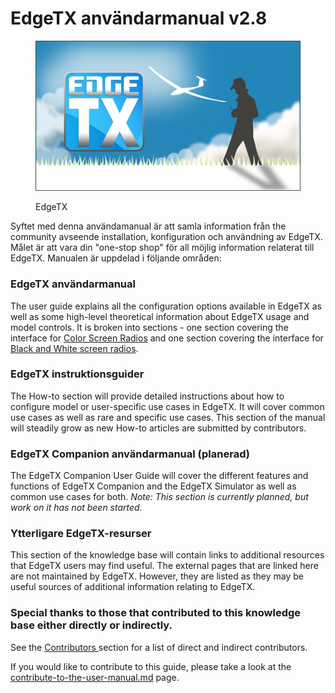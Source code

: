 # EdgeTX användarmanual v2.8

<figure><img src=".gitbook/assets/cover1.jpg" alt=""><figcaption><p>EdgeTX</p></figcaption></figure>

Syftet med denna användamanual är att samla information från the community avseende installation, konfiguration och användning av EdgeTX. Målet är att vara din "one-stop shop" för all möjlig information relaterat till EdgeTX. Manualen är uppdelad i följande områden:

### EdgeTX användarmanual

The user guide explains all the configuration options available in EdgeTX as well as some high-level theoretical information about EdgeTX usage and model controls. It is broken into sections - one section covering the interface for [Color Screen Radios](edgetx-user-manual/user-manual-for-color-screen-radios/) and one section covering the interface for [Black and White screen radios](b-and-w-radios/).

### EdgeTX instruktionsguider

The How-to section will provide detailed instructions about how to configure model or user-specific use cases in EdgeTX. It will cover common use cases as well as rare and specific use cases. This section of the manual will steadily grow as new How-to articles are submitted by contributors.

### **EdgeTX Companion användarmanual (planerad)**

The EdgeTX Companion User Guide will cover the different features and functions of EdgeTX Companion and the EdgeTX Simulator as well as common use cases for both. _Note: This section is currently planned, but work on it has not been started._

### Ytterligare EdgeTX-resurser

This section of the knowledge base will contain links to additional resources that EdgeTX users may find useful. The external pages that are linked here are not maintained by EdgeTX. However, they are listed as they may be useful sources of additional information relating to EdgeTX.

### Special thanks to those that contributed to this knowledge base either directly or indirectly.

See the [Contributors ](more/contributors.md)section for a list of direct and indirect contributors.

If you would like to contribute to this guide, please take a look at the [contribute-to-the-user-manual.md](contribute-to-the-user-manual.md "mention") page.
